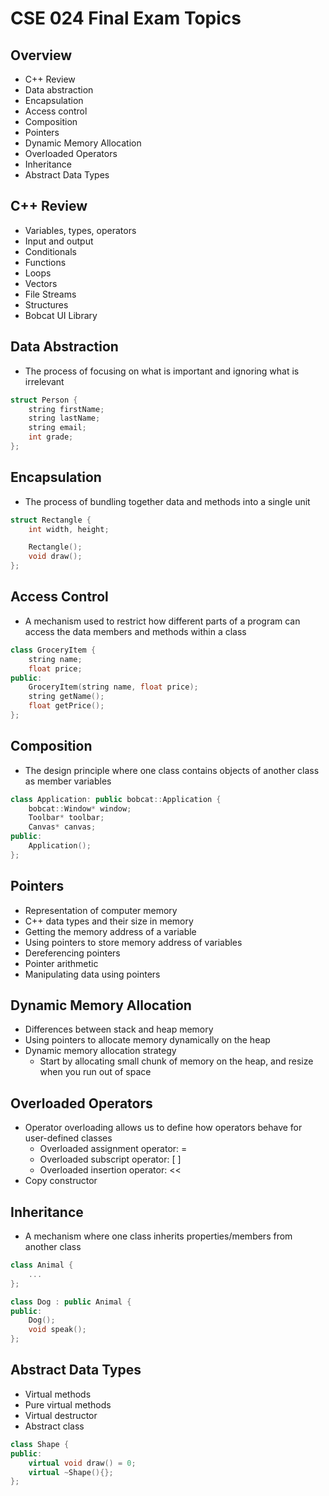 # CSE 024 Final Exam Topics

## Overview
- C++ Review
- Data abstraction
- Encapsulation
- Access control
- Composition
- Pointers
- Dynamic Memory Allocation
- Overloaded Operators
- Inheritance
- Abstract Data Types

## C++ Review
- Variables, types, operators
- Input and output
- Conditionals
- Functions
- Loops
- Vectors
- File Streams
- Structures
- Bobcat UI Library

## Data Abstraction
- The process of focusing on what is important and ignoring what is irrelevant

```cpp
struct Person {
    string firstName;
    string lastName;
    string email;
    int grade;
};
```

## Encapsulation

- The process of bundling together data and methods into a single unit

```cpp
struct Rectangle {
    int width, height;

    Rectangle();
    void draw();
};
```

## Access Control
- A mechanism used to restrict how different parts of a program can access the data members and methods within a class

```cpp
class GroceryItem {
    string name;
    float price;
public:
    GroceryItem(string name, float price);
    string getName();
    float getPrice();
};
```


## Composition
- The design principle where one class contains objects of another class as member variables

```cpp
class Application: public bobcat::Application {
    bobcat::Window* window;
    Toolbar* toolbar;
    Canvas* canvas;
public:
    Application();
};
```

## Pointers
- Representation of computer memory
- C++ data types and their size in memory
- Getting the memory address of a variable
- Using pointers to store memory address of variables
- Dereferencing pointers
- Pointer arithmetic
- Manipulating data using pointers

## Dynamic Memory Allocation
- Differences between stack and heap memory
- Using pointers to allocate memory dynamically on the heap
- Dynamic memory allocation strategy
  - Start by allocating small chunk of memory on the heap, and resize when you run out of space

## Overloaded Operators
- Operator overloading allows us to define how operators behave for user-defined classes
  - Overloaded assignment operator: =
  - Overloaded subscript operator: [ ]
  - Overloaded insertion operator: <<
- Copy constructor

## Inheritance
- A mechanism where one class inherits properties/members from another class

```cpp
class Animal {
    ...
};

class Dog : public Animal {
public:
    Dog();
    void speak();
};
```


## Abstract Data Types
- Virtual methods
- Pure virtual methods
- Virtual destructor
- Abstract class

```cpp
class Shape {
public:
    virtual void draw() = 0;
    virtual ~Shape(){};
};
```

